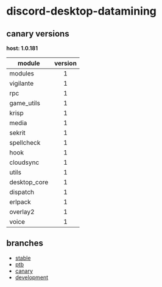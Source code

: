 # discord-desktop-datamining

## canary versions

**host: 1.0.181**

| module | version |
| ------ | :-----: |
| modules | 1 |
| vigilante | 1 |
| rpc | 1 |
| game_utils | 1 |
| krisp | 1 |
| media | 1 |
| sekrit | 1 |
| spellcheck | 1 |
| hook | 1 |
| cloudsync | 1 |
| utils | 1 |
| desktop_core | 1 |
| dispatch | 1 |
| erlpack | 1 |
| overlay2 | 1 |
| voice | 1 |

## branches

- [stable](https://github.com/OpenAsar/discord-desktop-datamining/tree/stable)
- [ptb](https://github.com/OpenAsar/discord-desktop-datamining/tree/ptb)
- [canary](https://github.com/OpenAsar/discord-desktop-datamining/tree/canary)
- [development](https://github.com/OpenAsar/discord-desktop-datamining/tree/development)